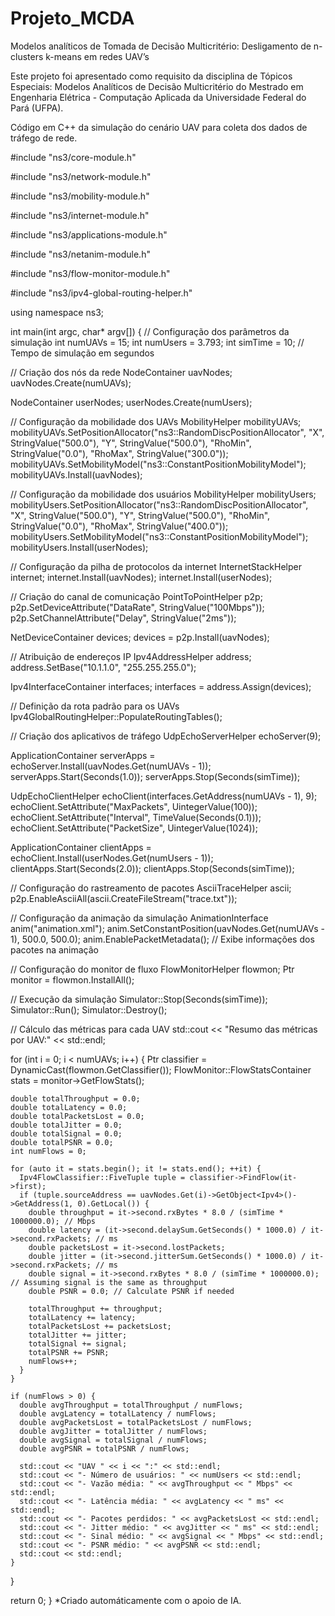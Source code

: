 # Projeto_MCDA
Modelos analíticos de Tomada de Decisão Multicritério: Desligamento de n-clusters k-means em redes UAV’s

Este projeto foi apresentado como requisito da disciplina de Tópicos Especiais: Modelos Analíticos de Decisão Multicritério do Mestrado em Engenharia Elétrica - Computação Aplicada da Universidade Federal do Pará (UFPA).

Código em C++ da simulação do cenário UAV para coleta dos dados de tráfego de rede.

#include "ns3/core-module.h"

#include "ns3/network-module.h"

#include "ns3/mobility-module.h"

#include "ns3/internet-module.h"

#include "ns3/applications-module.h"

#include "ns3/netanim-module.h"

#include "ns3/flow-monitor-module.h"

#include "ns3/ipv4-global-routing-helper.h"

using namespace ns3;

int main(int argc, char* argv[]) {
  // Configuração dos parâmetros da simulação
  int numUAVs = 15;
  int numUsers = 3.793;
  int simTime = 10; // Tempo de simulação em segundos

  // Criação dos nós da rede
  NodeContainer uavNodes;
  uavNodes.Create(numUAVs);

  NodeContainer userNodes;
  userNodes.Create(numUsers);

  // Configuração da mobilidade dos UAVs
  MobilityHelper mobilityUAVs;
  mobilityUAVs.SetPositionAllocator("ns3::RandomDiscPositionAllocator",
                                    "X", StringValue("500.0"),
                                    "Y", StringValue("500.0"),
                                    "RhoMin", StringValue("0.0"),
                                    "RhoMax", StringValue("300.0"));
  mobilityUAVs.SetMobilityModel("ns3::ConstantPositionMobilityModel");
  mobilityUAVs.Install(uavNodes);

  // Configuração da mobilidade dos usuários
  MobilityHelper mobilityUsers;
  mobilityUsers.SetPositionAllocator("ns3::RandomDiscPositionAllocator",
                                     "X", StringValue("500.0"),
                                     "Y", StringValue("500.0"),
                                     "RhoMin", StringValue("0.0"),
                                     "RhoMax", StringValue("400.0"));
  mobilityUsers.SetMobilityModel("ns3::ConstantPositionMobilityModel");
  mobilityUsers.Install(userNodes);

  // Configuração da pilha de protocolos da internet
  InternetStackHelper internet;
  internet.Install(uavNodes);
  internet.Install(userNodes);

  // Criação do canal de comunicação
  PointToPointHelper p2p;
  p2p.SetDeviceAttribute("DataRate", StringValue("100Mbps"));
  p2p.SetChannelAttribute("Delay", StringValue("2ms"));

  NetDeviceContainer devices;
  devices = p2p.Install(uavNodes);

  // Atribuição de endereços IP
  Ipv4AddressHelper address;
  address.SetBase("10.1.1.0", "255.255.255.0");

  Ipv4InterfaceContainer interfaces;
  interfaces = address.Assign(devices);

  // Definição da rota padrão para os UAVs
  Ipv4GlobalRoutingHelper::PopulateRoutingTables();

  // Criação dos aplicativos de tráfego
  UdpEchoServerHelper echoServer(9);

  ApplicationContainer serverApps = echoServer.Install(uavNodes.Get(numUAVs - 1));
  serverApps.Start(Seconds(1.0));
  serverApps.Stop(Seconds(simTime));

  UdpEchoClientHelper echoClient(interfaces.GetAddress(numUAVs - 1), 9);
  echoClient.SetAttribute("MaxPackets", UintegerValue(100));
  echoClient.SetAttribute("Interval", TimeValue(Seconds(0.1)));
  echoClient.SetAttribute("PacketSize", UintegerValue(1024));

  ApplicationContainer clientApps = echoClient.Install(userNodes.Get(numUsers - 1));
  clientApps.Start(Seconds(2.0));
  clientApps.Stop(Seconds(simTime));

  // Configuração do rastreamento de pacotes
  AsciiTraceHelper ascii;
  p2p.EnableAsciiAll(ascii.CreateFileStream("trace.txt"));

  // Configuração da animação da simulação
  AnimationInterface anim("animation.xml");
  anim.SetConstantPosition(uavNodes.Get(numUAVs - 1), 500.0, 500.0);
  anim.EnablePacketMetadata(); // Exibe informações dos pacotes na animação

  // Configuração do monitor de fluxo
  FlowMonitorHelper flowmon;
  Ptr<FlowMonitor> monitor = flowmon.InstallAll();

  // Execução da simulação
  Simulator::Stop(Seconds(simTime));
  Simulator::Run();
  Simulator::Destroy();

  // Cálculo das métricas para cada UAV
  std::cout << "Resumo das métricas por UAV:" << std::endl;

  for (int i = 0; i < numUAVs; i++) {
    Ptr<Ipv4FlowClassifier> classifier = DynamicCast<Ipv4FlowClassifier>(flowmon.GetClassifier());
    FlowMonitor::FlowStatsContainer stats = monitor->GetFlowStats();

    double totalThroughput = 0.0;
    double totalLatency = 0.0;
    double totalPacketsLost = 0.0;
    double totalJitter = 0.0;
    double totalSignal = 0.0;
    double totalPSNR = 0.0;
    int numFlows = 0;

    for (auto it = stats.begin(); it != stats.end(); ++it) {
      Ipv4FlowClassifier::FiveTuple tuple = classifier->FindFlow(it->first);
      if (tuple.sourceAddress == uavNodes.Get(i)->GetObject<Ipv4>()->GetAddress(1, 0).GetLocal()) {
        double throughput = it->second.rxBytes * 8.0 / (simTime * 1000000.0); // Mbps
        double latency = (it->second.delaySum.GetSeconds() * 1000.0) / it->second.rxPackets; // ms
        double packetsLost = it->second.lostPackets;
        double jitter = (it->second.jitterSum.GetSeconds() * 1000.0) / it->second.rxPackets; // ms
        double signal = it->second.rxBytes * 8.0 / (simTime * 1000000.0); // Assuming signal is the same as throughput
        double PSNR = 0.0; // Calculate PSNR if needed

        totalThroughput += throughput;
        totalLatency += latency;
        totalPacketsLost += packetsLost;
        totalJitter += jitter;
        totalSignal += signal;
        totalPSNR += PSNR;
        numFlows++;
      }
    }

    if (numFlows > 0) {
      double avgThroughput = totalThroughput / numFlows;
      double avgLatency = totalLatency / numFlows;
      double avgPacketsLost = totalPacketsLost / numFlows;
      double avgJitter = totalJitter / numFlows;
      double avgSignal = totalSignal / numFlows;
      double avgPSNR = totalPSNR / numFlows;

      std::cout << "UAV " << i << ":" << std::endl;
      std::cout << "- Número de usuários: " << numUsers << std::endl;
      std::cout << "- Vazão média: " << avgThroughput << " Mbps" << std::endl;
      std::cout << "- Latência média: " << avgLatency << " ms" << std::endl;
      std::cout << "- Pacotes perdidos: " << avgPacketsLost << std::endl;
      std::cout << "- Jitter médio: " << avgJitter << " ms" << std::endl;
      std::cout << "- Sinal médio: " << avgSignal << " Mbps" << std::endl;
      std::cout << "- PSNR médio: " << avgPSNR << std::endl;
      std::cout << std::endl;
    }
  }

  return 0;
}
*Criado automáticamente com o apoio de IA.
